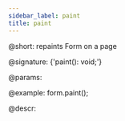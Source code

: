 ```yaml
---
sidebar_label: paint
title: paint
---          
```


@short: repaints Form on a page

@signature: {'paint(): void;'}

@params:

@example:
form.paint();

@descr:






